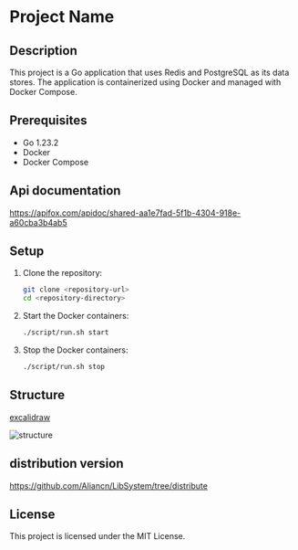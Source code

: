 # Project Name

## Description
This project is a Go application that uses Redis and PostgreSQL as its data stores. The application is containerized using Docker and managed with Docker Compose.

## Prerequisites
- Go 1.23.2
- Docker
- Docker Compose

## Api documentation

https://apifox.com/apidoc/shared-aa1e7fad-5f1b-4304-918e-a60cba3b4ab5

## Setup

1. Clone the repository:
    ```sh
    git clone <repository-url>
    cd <repository-directory>
    ```

2. Start the Docker containers:
    ```sh
    ./script/run.sh start
    ```

3. Stop the Docker containers:
    ```sh
    ./script/run.sh stop
    ```

##  Structure

[excalidraw](https://excalidraw.com/#json=65P229fufj-26XVtYWjjL,DlrxR_RUbQZ7JBYO1RtnoA)

![structure](https://telegraph-image-92x.pages.dev/file/c9c990648a030ffa0872b-aa6c0fca80323a95f6.png)


## distribution version

https://github.com/Aliancn/LibSystem/tree/distribute

## License
This project is licensed under the MIT License.

